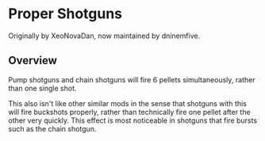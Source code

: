 # Proper Shotguns

Originally by XeoNovaDan, now maintained by dninemfive.

## Overview
Pump shotguns and chain shotguns will fire 6 pellets simultaneously, rather than one single shot.

This also isn't like other similar mods in the sense that shotguns with this will fire buckshots properly, rather than technically fire one pellet after the other very quickly. This effect is most noticeable in shotguns that fire bursts such as the chain shotgun.